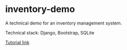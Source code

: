 # inventory-demo

A technical demo for an inventory management system.

Technical stack: Django, Bootstrap, SQLite

[Tutorial link](https://www.youtube.com/watch?v=_sWgionzDoM&t=3601s)